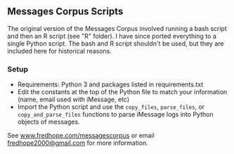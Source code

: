 ## Messages Corpus Scripts

The original version of the Messages Corpus involved running a bash script and then an R script (see "R" folder). I have since ported everything to a single Python script. The bash and R script shouldn't be used, but they are included here for historical reasons.

### Setup

- Requirements: Python 3 and packages listed in requirements.txt
- Edit the constants at the top of the Python file to match your information (name, email used with iMessage, etc)
- Import the Python script and use the `copy_files`, `parse_files`, or `copy_and_parse_files` functions to parse iMessage logs into Python objects of messages.

See www.fredhope.com/messagescorpus or email fredhope2000@gmail.com for more information.
